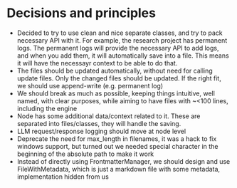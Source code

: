 # Decisions and principles
- Decided to try to use clean and nice separate classes, and try to pack necessary API with it. For example, the research project has permanent logs. The permanent logs will provide the necessary API to add logs, and when you add them, it will automatically save into a file. This means it will have the necessayr context to be able to do that.
- The files should be updated automatically, without need for calling update files. Only the changed files should be updated. If the right fit, we should use append-write (e.g. permanent log)
- We should break as much as possible, keeping things intuitive, well named, with clear purposes, while aiming to have files with ~<100 lines, including the engine
- Node has some additional data/context related to it. These are separated into files/classes, they will handle the saving.
- LLM request/response logging should move at node level
- Deprecate the need for max_length in filenames, it was a hack to fix windows support, but turned out we needed special character in the beginning of the absolute path to make it work
- Instead of directly using FrontmatterManager, we should design and use FileWithMetadata, which is just a markdown file with some metadata, implementation hidden from us
